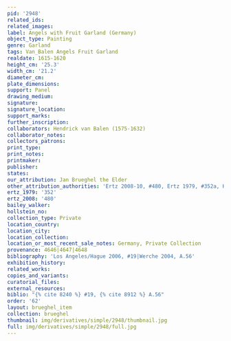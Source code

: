 ```yaml
---
pid: '2948'
related_ids: 
related_images: 
label: Angels with Fruit Garland (Germany)
object_type: Painting
genre: Garland
tags: Van_Balen Angels Fruit Garland
realdate: 1615-1620
height_cm: '25.3'
width_cm: '21.2'
diameter_cm: 
plate_dimensions: 
support: Panel
drawing_medium: 
signature: 
signature_location: 
support_marks: 
further_inscription: 
collaborators: Hendrick van Balen (1575-1632)
collaborator_notes: 
collectors_patrons: 
print_type: 
print_notes: 
printmaker: 
publisher: 
states: 
our_attribution: Jan Brueghel the Elder
other_attribution_authorities: 'Ertz 2008-10, #480, Ertz 1979, #352a, Honig database'
ertz_1979: '352'
ertz_2008: '480'
bailey_walker: 
hollstein_no: 
collection_type: Private
location_country: 
location_city: 
location_collection: 
location_or_most_recent_sale_notes: Germany, Private Collection
provenance: 4646|4647|4648
bibliography: 'Los Angeles/Hague 2006, #19|Werche 2004, A.56'
exhibition_history: 
related_works: 
copies_and_variants: 
curatorial_files: 
external_resources: 
biblio: "{% cite 8240 %} #19, {% cite 8912 %} A.56"
order: '62'
layout: brueghel_item
collection: brueghel
thumbnail: img/derivatives/simple/2948/thumbnail.jpg
full: img/derivatives/simple/2948/full.jpg
---
```

